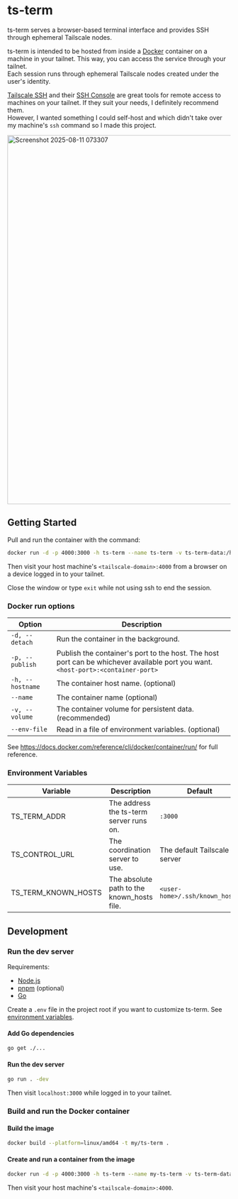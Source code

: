 # ts-term

ts-term serves a browser-based terminal interface and provides SSH through ephemeral Tailscale nodes.

ts-term is intended to be hosted from inside a [Docker](https://www.docker.com/) container on a machine in your tailnet. This way, you can access the service through your tailnet.<br>Each session runs through ephemeral Tailscale nodes created under the user's identity.

[Tailscale SSH](https://tailscale.com/kb/1193/tailscale-ssh) and their [SSH Console](https://tailscale.com/kb/1216/tailscale-ssh-console) are great tools for remote access to machines on your tailnet. If they suit your needs, I definitely recommend them.<br>
However, I wanted something I could self-host and which didn't take over my machine's `ssh` command so I made this project.

<img width="1607" height="832" alt="Screenshot 2025-08-11 073307" src="https://github.com/user-attachments/assets/9fabd24c-9fd6-4fdb-bb6b-c5594eafb78d" />

## Getting Started

Pull and run the container with the command:

```bash
docker run -d -p 4000:3000 -h ts-term --name ts-term -v ts-term-data:/home/appuser/.ssh sammytd/ts-term
```

Then visit your host machine's `<tailscale-domain>:4000` from a browser on a device logged in to your tailnet.

Close the window or type `exit` while not using ssh to end the session.

### Docker run options

| Option | Description |
| --- | --- |
| `-d, --detach` | Run the container in the background. |
| `-p, --publish` | Publish the container's port to the host. The host port can be whichever available port you want.<br>`<host-port>:<container-port>` |
| `-h, --hostname` | The container host name. (optional) |
| `--name` | The container name (optional) |
| `-v, --volume` | The container volume for persistent data. (recommended) |
| `--env-file` | Read in a file of environment variables. (optional) |

See <https://docs.docker.com/reference/cli/docker/container/run/> for full reference.

### Environment Variables

| Variable | Description | Default |
| --- | --- | --- |
| TS_TERM_ADDR | The address the ts-term server runs on. | `:3000` |
| TS_CONTROL_URL | The coordination server to use. | The default Tailscale server |
| TS_TERM_KNOWN_HOSTS | The absolute path to the known_hosts file. | `<user-home>/.ssh/known_hosts` |

## Development

### Run the dev server

Requirements:

- [Node.js](https://nodejs.org/)
- [pnpm](https://pnpm.io/) (optional)
- [Go](https://go.dev/)

Create a `.env` file in the project root if you want to customize ts-term. See [environment variables](#environment-variables).

#### Add Go dependencies

```bash
go get ./...
```

#### Run the dev server

```bash
go run . -dev
```

Then visit `localhost:3000` while logged in to your tailnet.

### Build and run the Docker container

#### Build the image

```bash
docker build --platform=linux/amd64 -t my/ts-term .
```

#### Create and run a container from the image

```bash
docker run -d -p 4000:3000 -h ts-term --name my-ts-term -v ts-term-data:/home/appuser/.ssh my/ts-term
```

Then visit your host machine's `<tailscale-domain>:4000`.
